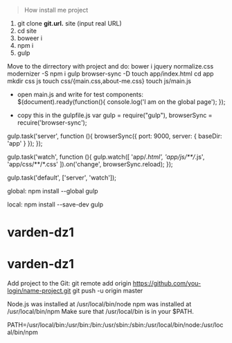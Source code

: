 > How install me project 

1. git clone __git.url.__ site (input real URL)
2. cd site
3. boweer i
4. npm i
5. gulp


Move to the dirrectory with project and do:
bower i jquery normalize.css modernizer -S
npm i gulp browser-sync -D
touch app/index.html
cd app
mkdir css js
touch css/{main.css,about-me.css}
touch js/main.js
- open main.js and write for test components:
	$(document).ready(function(){
	console.log('I am on the global page');
	});

- copy this in the gulpfile.js
var gulp = require("gulp"),
	browserSync = recuire('browser-sync');

gulp.task('server', function (){
	browserSync({
		port: 9000,
		server: {
			baseDir: 'app'
		}
	});
});

gulp.task('watch', function (){
	gulp.watch([
		'app/*.html',
		'app/js/**/*.js',
		'app/css/**/*.css'
	]).on('change', browserSync.reload);
});

gulp.task('default', ['server', 'watch']);



<!-- install gulp -->
global:
npm install --global gulp

local:
npm install --save-dev gulp

# varden-dz1
# varden-dz1

Add project to the Git:
git remote add origin https://github.com/you-login/name-project.git
git push -u origin master


Node.js was installed at
   /usr/local/bin/node
npm was installed at
   /usr/local/bin/npm
Make sure that /usr/local/bin is in your $PATH.

PATH=/usr/local/bin:/usr/bin:/bin:/usr/sbin:/sbin:/usr/local/bin/node:/usr/local/bin/npm